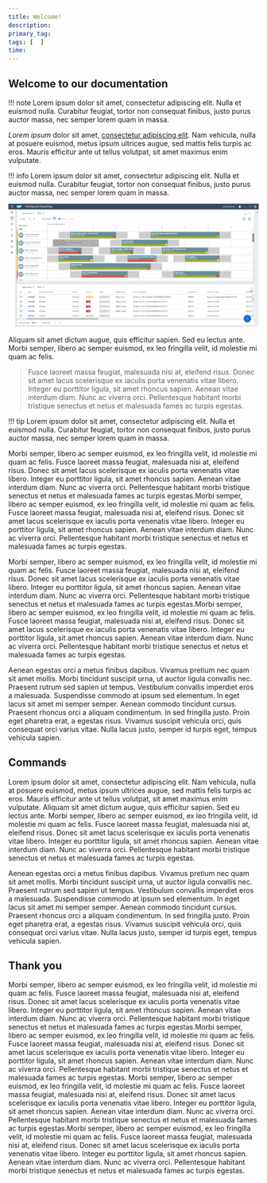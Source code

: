 ```yaml
---
title: Welcome!
description: 
primary_tag: 
tags: [  ]
time: 
---
```


<!-- index -->

## Welcome to our documentation

!!! note
    Lorem ipsum dolor sit amet, consectetur adipiscing elit. Nulla et euismod
    nulla. Curabitur feugiat, tortor non consequat finibus, justo purus auctor
    massa, nec semper lorem quam in massa.

*Lorem ipsum* dolor sit amet, [consectetur adipiscing elit](1b13d451ff8cf33ae10000000a44176d.md#activities). Nam vehicula, nulla at posuere euismod, metus ipsum ultrices augue, sed mattis felis turpis ac eros. Mauris efficitur ante ut tellus volutpat, sit amet maximus enim vulputate. 

!!! info
    Lorem ipsum dolor sit amet, consectetur adipiscing elit. Nulla et euismod
    nulla. Curabitur feugiat, tortor non consequat finibus, justo purus auctor
    massa, nec semper lorem quam in massa.

![alt text](images/fsm_print_1.jpg)

Aliquam sit amet dictum augue, quis efficitur sapien. Sed eu lectus ante. Morbi semper, libero ac semper euismod, ex leo fringilla velit, id molestie mi quam ac felis. 

>Fusce laoreet massa feugiat, malesuada nisi at, eleifend risus. Donec sit amet lacus scelerisque ex iaculis porta venenatis vitae libero. Integer eu porttitor ligula, sit amet rhoncus sapien. Aenean vitae interdum diam. Nunc ac viverra orci. Pellentesque habitant morbi tristique senectus et netus et malesuada fames ac turpis egestas.

!!! tip
    Lorem ipsum dolor sit amet, consectetur adipiscing elit. Nulla et euismod
    nulla. Curabitur feugiat, tortor non consequat finibus, justo purus auctor
    massa, nec semper lorem quam in massa.

Morbi semper, libero ac semper euismod, ex leo fringilla velit, id molestie mi quam ac felis. Fusce laoreet massa feugiat, malesuada nisi at, eleifend risus. Donec sit amet lacus scelerisque ex iaculis porta venenatis vitae libero. Integer eu porttitor ligula, sit amet rhoncus sapien. Aenean vitae interdum diam. Nunc ac viverra orci. Pellentesque habitant morbi tristique senectus et netus et malesuada fames ac turpis egestas.Morbi semper, libero ac semper euismod, ex leo fringilla velit, id molestie mi quam ac felis. Fusce laoreet massa feugiat, malesuada nisi at, eleifend risus. Donec sit amet lacus scelerisque ex iaculis porta venenatis vitae libero. Integer eu porttitor ligula, sit amet rhoncus sapien. Aenean vitae interdum diam. Nunc ac viverra orci. Pellentesque habitant morbi tristique senectus et netus et malesuada fames ac turpis egestas.


Morbi semper, libero ac semper euismod, ex leo fringilla velit, id molestie mi quam ac felis. Fusce laoreet massa feugiat, malesuada nisi at, eleifend risus. Donec sit amet lacus scelerisque ex iaculis porta venenatis vitae libero. Integer eu porttitor ligula, sit amet rhoncus sapien. Aenean vitae interdum diam. Nunc ac viverra orci. Pellentesque habitant morbi tristique senectus et netus et malesuada fames ac turpis egestas.Morbi semper, libero ac semper euismod, ex leo fringilla velit, id molestie mi quam ac felis. Fusce laoreet massa feugiat, malesuada nisi at, eleifend risus. Donec sit amet lacus scelerisque ex iaculis porta venenatis vitae libero. Integer eu porttitor ligula, sit amet rhoncus sapien. Aenean vitae interdum diam. Nunc ac viverra orci. Pellentesque habitant morbi tristique senectus et netus et malesuada fames ac turpis egestas.

Aenean egestas orci a metus finibus dapibus. Vivamus pretium nec quam sit amet mollis. Morbi tincidunt suscipit urna, ut auctor ligula convallis nec. Praesent rutrum sed sapien ut tempus. Vestibulum convallis imperdiet eros a malesuada. Suspendisse commodo at ipsum sed elementum. In eget lacus sit amet mi semper semper. Aenean commodo tincidunt cursus. Praesent rhoncus orci a aliquam condimentum. In sed fringilla justo. Proin eget pharetra erat, a egestas risus. Vivamus suscipit vehicula orci, quis consequat orci varius vitae. Nulla lacus justo, semper id turpis eget, tempus vehicula sapien.

## Commands

Lorem ipsum dolor sit amet, consectetur adipiscing elit. Nam vehicula, nulla at posuere euismod, metus ipsum ultrices augue, sed mattis felis turpis ac eros. Mauris efficitur ante ut tellus volutpat, sit amet maximus enim vulputate. Aliquam sit amet dictum augue, quis efficitur sapien. Sed eu lectus ante. Morbi semper, libero ac semper euismod, ex leo fringilla velit, id molestie mi quam ac felis. Fusce laoreet massa feugiat, malesuada nisi at, eleifend risus. Donec sit amet lacus scelerisque ex iaculis porta venenatis vitae libero. Integer eu porttitor ligula, sit amet rhoncus sapien. Aenean vitae interdum diam. Nunc ac viverra orci. Pellentesque habitant morbi tristique senectus et netus et malesuada fames ac turpis egestas.

Aenean egestas orci a metus finibus dapibus. Vivamus pretium nec quam sit amet mollis. Morbi tincidunt suscipit urna, ut auctor ligula convallis nec. Praesent rutrum sed sapien ut tempus. Vestibulum convallis imperdiet eros a malesuada. Suspendisse commodo at ipsum sed elementum. In eget lacus sit amet mi semper semper. Aenean commodo tincidunt cursus. Praesent rhoncus orci a aliquam condimentum. In sed fringilla justo. Proin eget pharetra erat, a egestas risus. Vivamus suscipit vehicula orci, quis consequat orci varius vitae. Nulla lacus justo, semper id turpis eget, tempus vehicula sapien.

## Thank you 


Morbi semper, libero ac semper euismod, ex leo fringilla velit, id molestie mi quam ac felis. Fusce laoreet massa feugiat, malesuada nisi at, eleifend risus. Donec sit amet lacus scelerisque ex iaculis porta venenatis vitae libero. Integer eu porttitor ligula, sit amet rhoncus sapien. Aenean vitae interdum diam. Nunc ac viverra orci. Pellentesque habitant morbi tristique senectus et netus et malesuada fames ac turpis egestas.Morbi semper, libero ac semper euismod, ex leo fringilla velit, id molestie mi quam ac felis. Fusce laoreet massa feugiat, malesuada nisi at, eleifend risus. Donec sit amet lacus scelerisque ex iaculis porta venenatis vitae libero. Integer eu porttitor ligula, sit amet rhoncus sapien. Aenean vitae interdum diam. Nunc ac viverra orci. Pellentesque habitant morbi tristique senectus et netus et malesuada fames ac turpis egestas. Morbi semper, libero ac semper euismod, ex leo fringilla velit, id molestie mi quam ac felis. Fusce laoreet massa feugiat, malesuada nisi at, eleifend risus. Donec sit amet lacus scelerisque ex iaculis porta venenatis vitae libero. Integer eu porttitor ligula, sit amet rhoncus sapien. Aenean vitae interdum diam. Nunc ac viverra orci. Pellentesque habitant morbi tristique senectus et netus et malesuada fames ac turpis egestas.Morbi semper, libero ac semper euismod, ex leo fringilla velit, id molestie mi quam ac felis. Fusce laoreet massa feugiat, malesuada nisi at, eleifend risus. Donec sit amet lacus scelerisque ex iaculis porta venenatis vitae libero. Integer eu porttitor ligula, sit amet rhoncus sapien. Aenean vitae interdum diam. Nunc ac viverra orci. Pellentesque habitant morbi tristique senectus et netus et malesuada fames ac turpis egestas.
